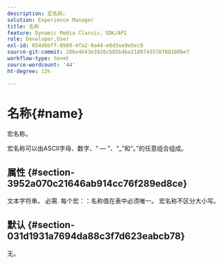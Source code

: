 ```yaml
---
description: 宏名称。
solution: Experience Manager
title: 名称
feature: Dynamic Media Classic，SDK/API
role: Developer,User
exl-id: 054dbbff-0989-4fa2-8a44-e6d3ee9e5ec9
source-git-commit: 206e4643e3926cb85b4be2189743578f88180be7
workflow-type: tm+mt
source-wordcount: '44'
ht-degree: 13%

---
```


# 名称{#name}

宏名称。

宏名称可以由ASCII字母、数字、“ — ”、“_”和“。”的任意组合组成。

## 属性 {#section-3952a070c21646ab914cc76f289ed8ce}

文本字符串。 必需. 每个宏：：名称值在表中必须唯一。 宏名称不区分大小写。

## 默认 {#section-031d1931a7694da88c3f7d623eabcb78}

无。

